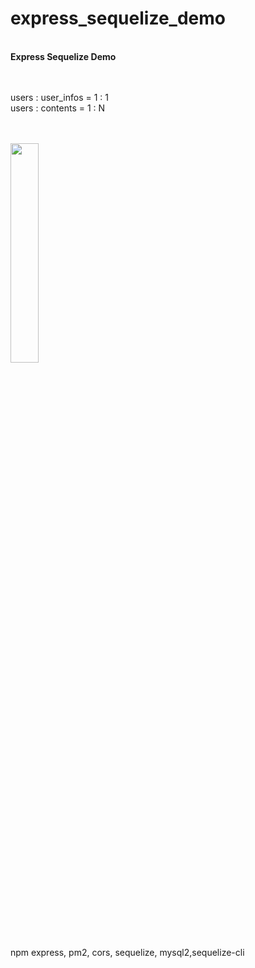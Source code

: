 # express_sequelize_demo
<br/>
<strong>Express Sequelize Demo</strong><br/><br/><br/>

users : user_infos = 1 : 1 <br/>
users : contents = 1 : N <br/><br/><br/>


<img width="30%" src="https://user-images.githubusercontent.com/113086375/199632219-2702ad88-5ec4-4f91-b850-dea71cc40d86.png"/>


<br/><br/><br/><br/><br/><br/>
npm express, pm2, cors, sequelize, mysql2,sequelize-cli
